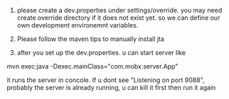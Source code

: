 1. please create a dev.properties under settings/override. you may need create override directory if it does not exist yet. so we can define our own development environemnt variables.

2. Please follow the maven tips to manually install jta

3. after you set up the dev.properties. u can start server like 

mvn exec:java -Dexec.mainClass="com.mobx.server.App"

it runs the server in concole. If u dont see "Listening on port 9088", probably the server is already running, u can kill it first then run it again

